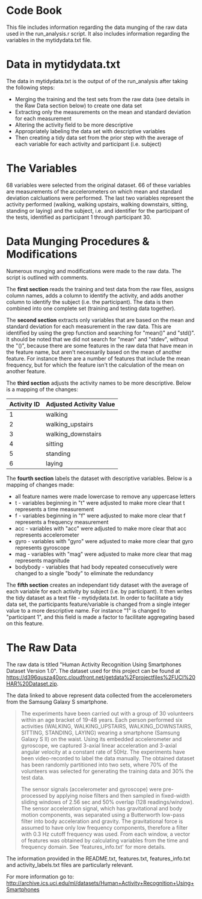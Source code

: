 Code Book
=================================
This file includes information regarding the data munging of the raw data used in the run_analysis.r script.  It also includes information regarding the variables in the mytidydata.txt file.

# Data in mytidydata.txt
The data in mytidydata.txt is the output of of the run_analysis after taking the following steps:
* Merging the training and the test sets from the raw data (see details in the Raw Data section below) to create one data set
* Extracting only the measurements on the mean and standard deviation for each measurement
* Altering the activity field to be more descriptive
* Appropriately labeling the data set with descriptive variables
* Then creating a tidy data set from the prior step with the average of each variable for each activity and participant (i.e. subject)	
	
# The Variables
68 variables were selected from the original dataset.  66 of these variables are measurements of the accelerometers on which mean and standard deviation calcluations were performed.  The last two variables represent the activity performed (walking, walking upstairs, walking downstairs, sitting, standing or laying) and the subject, i.e. and identifier for the participant of the tests, identified as participant 1 through participant 30.

# Data Munging Procedures & Modifications
Numerous munging and modifications were made to the raw data.  The script is outlined with comments.

The **first section** reads the training and test data from the raw files, assigns column names, adds a column to identify the activity, and adds another column to identify the subject (i.e. the participant).  The data is then combined into one complete set (training and testing data together).

The **second section** extracts only variables that are based on the mean and standard deviation for each measurement in the raw data.  This are identified by using the grep function and searching for "mean()" and "std()".  It should be noted that we did not search for "mean" and "stdev", without the "()", because there are some features in the raw data that have mean in the feature name, but aren't necessarily based on the mean of another feature.  For instance there are a number of features that include the mean frequency, but for which the feature isn't the calculation of the mean on another feature.

The **third section** adjusts the activity names to be more descriptive.  Below is a mapping of the changes:

Activity ID | Adjusted Activity Value
------------|------------------------
1 | walking
2 | walking_upstairs
3 | walking_downstairs
4 | sitting
5 | standing
6 | laying

The **fourth section** labels the dataset with descriptive variables.  Below is a mapping of changes made:

* all feature names were made lowercase to remove any uppercase letters
* t - variables beginning in "t" were adjusted to make more clear that t represents a time measurement
* f - variables beginning in "f" were adjusted to make more clear that f represents a frequency measurement
* acc - variables with "acc" were adjusted to make more clear that acc represents accelerometer
* gyro - variables with "gyro" were adjusted to make more clear that gyro represents gyroscope
* mag - variables with "mag" were adjusted to make more clear that mag represents magnitude
* bodybody - variables that had body repeated consecutively were changed to a single "body" to eliminate the redundancy

The **fifth section** creates an independant tidy dataset with the average of each variable for each activity by subject (i.e. by participant).  It then writes the tidy dataset as a text file - mytidydata.txt.  In order to facilitate a tidy data set, the participants feature/variable is changed from a single integer value to a more descriptive name.  For instance "1" is changed to "participant 1", and this field is made a factor to facilitate aggregating based on this feature. 

# The Raw Data
The raw data is titled "Human Activity Recognition Using Smartphones Dataset Version 1.0".  The dataset used for this project can be found at https://d396qusza40orc.cloudfront.net/getdata%2Fprojectfiles%2FUCI%20HAR%20Dataset.zip.

The data linked to above represent data collected from the accelerometers from the Samsung Galaxy S smartphone.  

>The experiments have been carried out with a group of 30 volunteers within an age bracket of 19-48 years. Each person performed six activities (WALKING, WALKING_UPSTAIRS, WALKING_DOWNSTAIRS, SITTING, STANDING, LAYING) wearing a smartphone (Samsung Galaxy S II) on the waist. Using its embedded accelerometer and gyroscope, we captured 3-axial linear acceleration and 3-axial angular velocity at a constant rate of 50Hz. The experiments have been video-recorded to label the data manually. The obtained dataset has been randomly partitioned into two sets, where 70% of the volunteers was selected for generating the training data and 30% the test data. 
>
>The sensor signals (accelerometer and gyroscope) were pre-processed by applying noise filters and then sampled in fixed-width sliding windows of 2.56 sec and 50% overlap (128 readings/window). The sensor acceleration signal, which has gravitational and body motion components, was separated using a Butterworth low-pass filter into body acceleration and gravity. The gravitational force is assumed to have only low frequency components, therefore a filter with 0.3 Hz cutoff frequency was used. From each window, a vector of features was obtained by calculating variables from the time and frequency domain. See 'features_info.txt' for more details.

The information provided in the README.txt, features.txt, features_info.txt and activity_labels.txt files are particularly relevant.

For more information go to: http://archive.ics.uci.edu/ml/datasets/Human+Activity+Recognition+Using+Smartphones 
